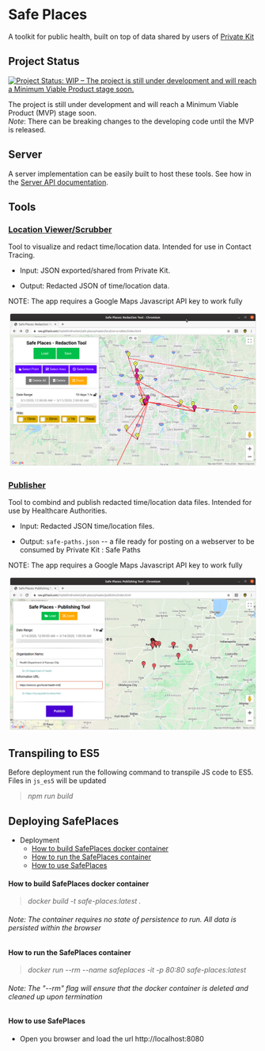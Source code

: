 # Safe Places

A toolkit for public health, built on top of data shared by users of [Private Kit](https://github.com/tripleblindmarket/private-kit)

## Project Status

[![Project Status: WIP – The project is still under development and will reach a Minimum Viable Product stage soon.](https://www.repostatus.org/badges/latest/wip.svg)](https://www.repostatus.org/#wip)

The project is still under development and will reach a Minimum Viable Product (MVP) stage soon.  
_Note_: There can be breaking changes to the developing code until the MVP is released.

## Server

A server implementation can be easily built to host these tools. See how in the [Server API documentation](Safe-Places-Server.md).

## Tools

### [Location Viewer/Scrubber](https://raw.githack.com/tripleblindmarket/safe-places/master/location-scrubber/index.html)

Tool to visualize and redact time/location data. Intended for use in Contact Tracing.

-   Input: JSON exported/shared from Private Kit.

-   Output: Redacted JSON of time/location data.

NOTE: The app requires a Google Maps Javascript API key to work fully

<img  src="examples/Redaction_Tool_screenshot.png">

### [Publisher](https://raw.githack.com/tripleblindmarket/safe-places/master/publisher/index.html)

Tool to combind and publish redacted time/location data files. Intended for use by Healthcare Authorities.

-   Input: Redacted JSON time/location files.

-   Output: `safe-paths.json` -- a file ready for posting on a webserver to be consumed by Private Kit : Safe Paths

NOTE: The app requires a Google Maps Javascript API key to work fully

<img  src="examples/Publishing_Tool_screenshot.png">

## Transpiling to ES5

Before deployment run the following command to transpile JS code to ES5. Files in `js_es5` will be updated

> _npm run build_

## Deploying SafePlaces

  <!-- TOC -->

-   Deployment
    -   [How to build SafePlaces docker container](#how-to-build-safeplaces-docker-container)
    -   [How to run the SafePlaces container](#how-to-run-the-safeplaces--container)
    -   [How to use SafePlaces](#how-to-use-safeplaces)
    <!-- /TOC -->

#### How to build SafePlaces docker container

> _docker build -t safe-places:latest ._

###### _Note: The container requires no state of persistence to run. All data is persisted within the browser_

#### How to run the SafePlaces container

> _docker run --rm --name safeplaces -it -p 80:80 safe-places:latest_

###### _Note: The "--rm" flag will ensure that the docker container is deleted and cleaned up upon termination_

#### How to use SafePlaces

-   Open you browser and load the url http://localhost:8080
